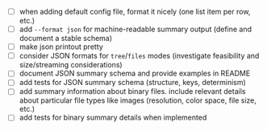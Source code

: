 - [ ] when adding default config file, format it nicely (one list item per row, etc.)
- [ ] add `--format json` for machine-readable summary output (define and document a stable schema)
- [ ] make json printout pretty
- [ ] consider JSON formats for `tree`/`files` modes (investigate feasibility and size/streaming considerations)
- [ ] document JSON summary schema and provide examples in README
- [ ] add tests for JSON summary schema (structure, keys, determinism)
- [ ] add summary information about binary files. include relevant details about particular file types like images (resolution, color space, file size, etc.)
- [ ] add tests for binary summary details when implemented
